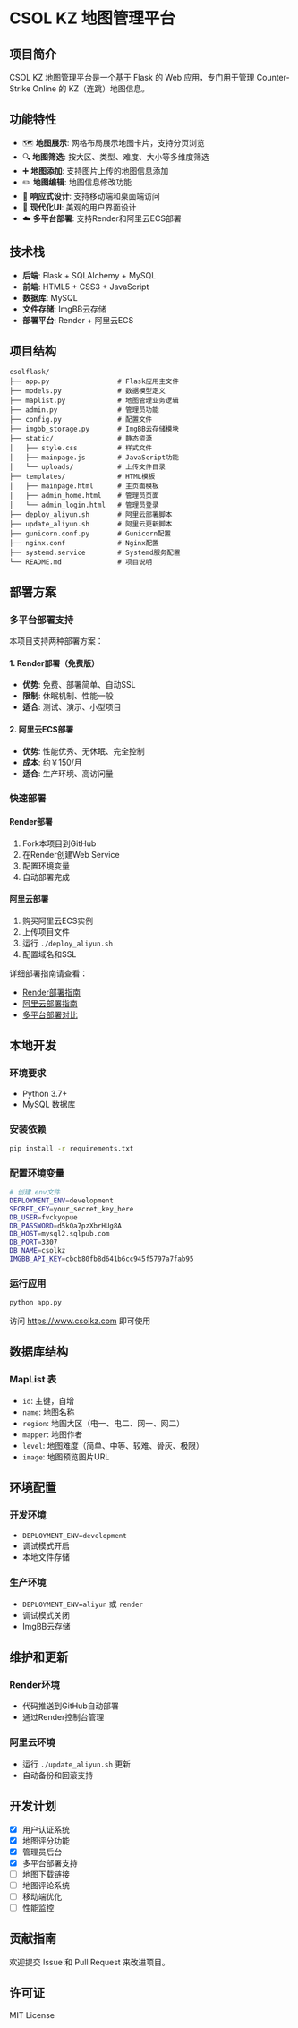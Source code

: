 # CSOL KZ 地图管理平台

## 项目简介

CSOL KZ 地图管理平台是一个基于 Flask 的 Web 应用，专门用于管理 Counter-Strike Online 的 KZ（连跳）地图信息。

## 功能特性

- 🗺️ **地图展示**: 网格布局展示地图卡片，支持分页浏览
- 🔍 **地图筛选**: 按大区、类型、难度、大小等多维度筛选
- ➕ **地图添加**: 支持图片上传的地图信息添加
- ✏️ **地图编辑**: 地图信息修改功能
- 📱 **响应式设计**: 支持移动端和桌面端访问
- 🎨 **现代化UI**: 美观的用户界面设计
- ☁️ **多平台部署**: 支持Render和阿里云ECS部署

## 技术栈

- **后端**: Flask + SQLAlchemy + MySQL
- **前端**: HTML5 + CSS3 + JavaScript
- **数据库**: MySQL
- **文件存储**: ImgBB云存储
- **部署平台**: Render + 阿里云ECS

## 项目结构

```
csolflask/
├── app.py                 # Flask应用主文件
├── models.py              # 数据模型定义
├── maplist.py             # 地图管理业务逻辑
├── admin.py               # 管理员功能
├── config.py              # 配置文件
├── imgbb_storage.py       # ImgBB云存储模块
├── static/                # 静态资源
│   ├── style.css          # 样式文件
│   ├── mainpage.js        # JavaScript功能
│   └── uploads/           # 上传文件目录
├── templates/             # HTML模板
│   ├── mainpage.html      # 主页面模板
│   ├── admin_home.html    # 管理员页面
│   └── admin_login.html   # 管理员登录
├── deploy_aliyun.sh       # 阿里云部署脚本
├── update_aliyun.sh       # 阿里云更新脚本
├── gunicorn.conf.py       # Gunicorn配置
├── nginx.conf             # Nginx配置
├── systemd.service        # Systemd服务配置
└── README.md              # 项目说明
```

## 部署方案

### 多平台部署支持

本项目支持两种部署方案：

#### 1. Render部署（免费版）
- **优势**: 免费、部署简单、自动SSL
- **限制**: 休眠机制、性能一般
- **适合**: 测试、演示、小型项目

#### 2. 阿里云ECS部署
- **优势**: 性能优秀、无休眠、完全控制
- **成本**: 约￥150/月
- **适合**: 生产环境、高访问量

### 快速部署

#### Render部署
1. Fork本项目到GitHub
2. 在Render创建Web Service
3. 配置环境变量
4. 自动部署完成

#### 阿里云部署
1. 购买阿里云ECS实例
2. 上传项目文件
3. 运行 `./deploy_aliyun.sh`
4. 配置域名和SSL

详细部署指南请查看：
- [Render部署指南](RENDER_DEPLOYMENT.md)
- [阿里云部署指南](ALIYUN_DEPLOYMENT.md)
- [多平台部署对比](DEPLOYMENT_COMPARISON.md)

## 本地开发

### 环境要求
- Python 3.7+
- MySQL 数据库

### 安装依赖
```bash
pip install -r requirements.txt
```

### 配置环境变量
```bash
# 创建.env文件
DEPLOYMENT_ENV=development
SECRET_KEY=your_secret_key_here
DB_USER=fvckyopue
DB_PASSWORD=d5kQa7pzXbrHUg8A
DB_HOST=mysql2.sqlpub.com
DB_PORT=3307
DB_NAME=csolkz
IMGBB_API_KEY=cbcb80fb8d641b6cc945f5797a7fab95
```

### 运行应用
```bash
python app.py
```

访问 https://www.csolkz.com 即可使用

## 数据库结构

### MapList 表
- `id`: 主键，自增
- `name`: 地图名称
- `region`: 地图大区（电一、电二、网一、网二）
- `mapper`: 地图作者
- `level`: 地图难度（简单、中等、较难、骨灰、极限）
- `image`: 地图预览图片URL

## 环境配置

### 开发环境
- `DEPLOYMENT_ENV=development`
- 调试模式开启
- 本地文件存储

### 生产环境
- `DEPLOYMENT_ENV=aliyun` 或 `render`
- 调试模式关闭
- ImgBB云存储

## 维护和更新

### Render环境
- 代码推送到GitHub自动部署
- 通过Render控制台管理

### 阿里云环境
- 运行 `./update_aliyun.sh` 更新
- 自动备份和回滚支持

## 开发计划

- [x] 用户认证系统
- [x] 地图评分功能
- [x] 管理员后台
- [x] 多平台部署支持
- [ ] 地图下载链接
- [ ] 地图评论系统
- [ ] 移动端优化
- [ ] 性能监控

## 贡献指南

欢迎提交 Issue 和 Pull Request 来改进项目。

## 许可证

MIT License 